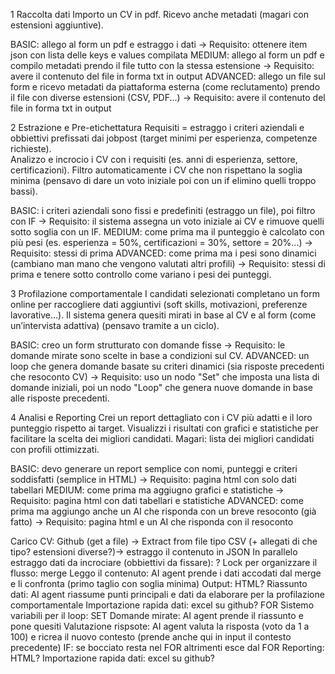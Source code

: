 1 Raccolta dati
   Importo un CV in pdf.
   Ricevo anche metadati (magari con estensioni aggiuntive).
   
BASIC: allego al form un pdf e estraggo i dati -> Requisito: ottenere item json con lista delle keys e values compilata
MEDIUM: allego al form un pdf e compilo metadati
prendo il file tutto con la stessa estensione -> Requisito: avere il contenuto del file in forma txt in output
ADVANCED: allego un file sul form e ricevo metadati da piattaforma esterna (come reclutamento) 
prendo il file con diverse estensioni (CSV, PDF...) -> Requisito: avere il contenuto del file in forma txt in output

2 Estrazione e Pre-etichettatura
   Requisiti = estraggo i criteri aziendali e obbiettivi prefissati dai jobpost (target minimi per esperienza, competenze richieste).   
   Analizzo e incrocio i CV con i requisiti (es. anni di esperienza, settore, certificazioni).
   Filtro automaticamente i CV che non rispettano la soglia minima (pensavo di dare un voto iniziale poi con un if elimino quelli troppo bassi).

BASIC: i criteri aziendali sono fissi e predefiniti (estraggo un file), poi filtro con IF -> Requisito: il sistema assegna un voto iniziale ai CV e rimuove quelli sotto soglia con un IF.
MEDIUM: come prima ma il punteggio è calcolato con più pesi (es. esperienza = 50%, certificazioni = 30%, settore = 20%...) -> Requisito: stessi di prima
ADVANCED: come prima ma i pesi sono dinamici (cambiano man mano che vengono valutati altri profili) -> Requisito: stessi di prima e tenere sotto controllo come variano i pesi dei punteggi.

3 Profilazione comportamentale
   I candidati selezionati completano un form online per raccogliere dati aggiuntivi (soft skills, motivazioni, preferenze lavorative...).
   Il sistema genera quesiti mirati in base al CV e al form (come un’intervista adattiva) (pensavo tramite a un ciclo).

BASIC: creo un form strutturato con domande fisse -> Requisito: le domande mirate sono scelte in base a condizioni sul CV.
ADVANCED: un loop che genera domande basate su criteri dinamici (sia risposte precedenti che resoconto CV) -> Requisito: uso un nodo "Set" che imposta una lista di domande iniziali, poi un nodo "Loop" che genera nuove domande in base alle risposte precedenti.

4 Analisi e Reporting
   Crei un report dettagliato con i CV più adatti e il loro punteggio rispetto ai target.
   Visualizzi i risultati con grafici e statistiche per facilitare la scelta dei migliori candidati.
      Magari: lista dei migliori candidati con profili ottimizzati.

BASIC: devo generare un report semplice con nomi, punteggi e criteri soddisfatti (semplice in HTML) -> Requisito: pagina html con solo dati tabellari
MEDIUM: come prima ma aggiugno grafici e statistiche -> Requisito: pagina html con dati tabellari e statistiche
ADVANCED: come prima ma aggiungo anche un AI che risponda con un breve resoconto (già fatto) -> Requisito: pagina html e un AI che risponda con il resoconto








Carico CV: Github (get a file) -> Extract from file tipo CSV (+ allegati di che tipo? estensioni diverse?)-> estraggo il contenuto in JSON
In parallelo estraggo  dati da incrociare (obbiettivi da fissare): ?
Lock per organizzare il flusso: merge
Leggo il contenuto: AI agent prende i dati accodati dal merge e li confronta (primo taglio con soglia minima)
Output: HTML?
Riassunto dati: AI agent riassume punti principali e dati da elaborare per la profilazione comportamentale
Importazione rapida dati: excel su github?
FOR   Sistemo variabili per il loop: SET
      Domande mirate: AI agent prende il riassunto e pone quesiti
      Valutazione rispsote: AI agent valuta la risposta (voto da 1 a 100) e ricrea il nuovo contesto (prende anche qui in input il contesto precedente) 
      IF: se bocciato resta nel FOR altrimenti esce dal FOR
Reporting: HTML?
Importazione rapida dati: excel su github?
